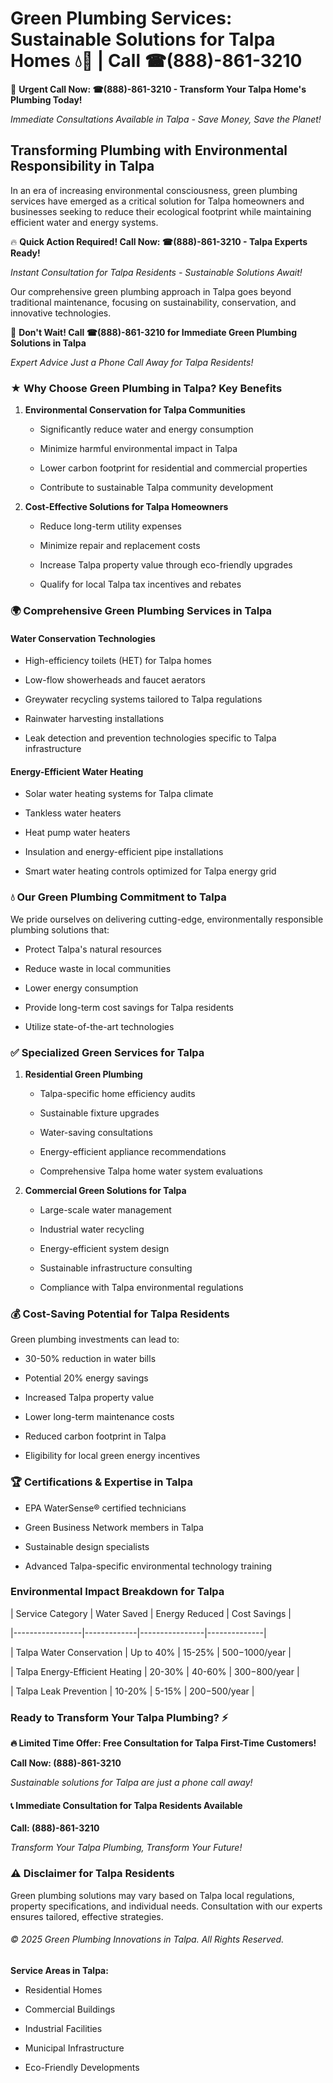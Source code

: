 # Green Plumbing Services: Sustainable Solutions for Talpa Homes 💧🌿 | Call ☎(888)-861-3210

🚨 **Urgent Call Now: ☎(888)-861-3210 - Transform Your Talpa Home's Plumbing Today!**
*Immediate Consultations Available in Talpa - Save Money, Save the Planet!*

## Transforming Plumbing with Environmental Responsibility in Talpa

In an era of increasing environmental consciousness, green plumbing services have emerged as a critical solution for Talpa homeowners and businesses seeking to reduce their ecological footprint while maintaining efficient water and energy systems. 

🔥 **Quick Action Required! Call Now: ☎(888)-861-3210 - Talpa Experts Ready!**
*Instant Consultation for Talpa Residents - Sustainable Solutions Await!*

Our comprehensive green plumbing approach in Talpa goes beyond traditional maintenance, focusing on sustainability, conservation, and innovative technologies.

🚨 **Don't Wait! Call ☎(888)-861-3210 for Immediate Green Plumbing Solutions in Talpa**
*Expert Advice Just a Phone Call Away for Talpa Residents!*

### ★ Why Choose Green Plumbing in Talpa? Key Benefits

1. **Environmental Conservation for Talpa Communities** 
   - Significantly reduce water and energy consumption
   - Minimize harmful environmental impact in Talpa
   - Lower carbon footprint for residential and commercial properties
   - Contribute to sustainable Talpa community development

2. **Cost-Effective Solutions for Talpa Homeowners** 
   - Reduce long-term utility expenses
   - Minimize repair and replacement costs
   - Increase Talpa property value through eco-friendly upgrades
   - Qualify for local Talpa tax incentives and rebates

### 🌍 Comprehensive Green Plumbing Services in Talpa

#### Water Conservation Technologies
- High-efficiency toilets (HET) for Talpa homes
- Low-flow showerheads and faucet aerators
- Greywater recycling systems tailored to Talpa regulations
- Rainwater harvesting installations
- Leak detection and prevention technologies specific to Talpa infrastructure

#### Energy-Efficient Water Heating
- Solar water heating systems for Talpa climate
- Tankless water heaters
- Heat pump water heaters
- Insulation and energy-efficient pipe installations
- Smart water heating controls optimized for Talpa energy grid

### 💧 Our Green Plumbing Commitment to Talpa

We pride ourselves on delivering cutting-edge, environmentally responsible plumbing solutions that:
- Protect Talpa's natural resources
- Reduce waste in local communities
- Lower energy consumption
- Provide long-term cost savings for Talpa residents
- Utilize state-of-the-art technologies

### ✅ Specialized Green Services for Talpa

1. **Residential Green Plumbing**
   - Talpa-specific home efficiency audits
   - Sustainable fixture upgrades
   - Water-saving consultations
   - Energy-efficient appliance recommendations
   - Comprehensive Talpa home water system evaluations

2. **Commercial Green Solutions for Talpa**
   - Large-scale water management
   - Industrial water recycling
   - Energy-efficient system design
   - Sustainable infrastructure consulting
   - Compliance with Talpa environmental regulations

### 💰 Cost-Saving Potential for Talpa Residents

Green plumbing investments can lead to:
- 30-50% reduction in water bills
- Potential 20% energy savings
- Increased Talpa property value
- Lower long-term maintenance costs
- Reduced carbon footprint in Talpa
- Eligibility for local green energy incentives

### 🏆 Certifications & Expertise in Talpa

- EPA WaterSense® certified technicians
- Green Business Network members in Talpa
- Sustainable design specialists
- Advanced Talpa-specific environmental technology training

### Environmental Impact Breakdown for Talpa

| Service Category | Water Saved | Energy Reduced | Cost Savings |
|-----------------|-------------|----------------|--------------|
| Talpa Water Conservation | Up to 40% | 15-25% | $500-$1000/year |
| Talpa Energy-Efficient Heating | 20-30% | 40-60% | $300-$800/year |
| Talpa Leak Prevention | 10-20% | 5-15% | $200-$500/year |

### Ready to Transform Your Talpa Plumbing? ⚡

**🔥 Limited Time Offer: Free Consultation for Talpa First-Time Customers!**

**Call Now: (888)-861-3210**
*Sustainable solutions for Talpa are just a phone call away!*

#### 📞 Immediate Consultation for Talpa Residents Available

**Call: (888)-861-3210**
*Transform Your Talpa Plumbing, Transform Your Future!*

### ⚠️ Disclaimer for Talpa Residents

Green plumbing solutions may vary based on Talpa local regulations, property specifications, and individual needs. Consultation with our experts ensures tailored, effective strategies.

###### © 2025 Green Plumbing Innovations in Talpa. All Rights Reserved.

**Service Areas in Talpa:** 
- Residential Homes
- Commercial Buildings
- Industrial Facilities
- Municipal Infrastructure
- Eco-Friendly Developments